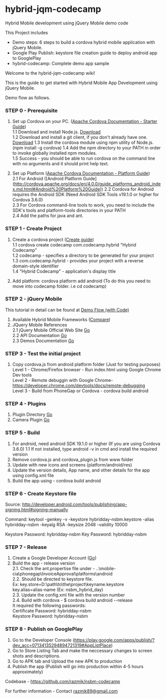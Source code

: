 # hybrid-jqm-codecamp
Hybrid Mobile development using jQuery Mobile demo code

This Project includes
- Demo steps: 6 steps to build a cordova hybrid mobile application with jQuery Mobile.
- Google Play Publish: keystore file creation guide to deploy android app to GooglePlay
- hybrid-codecamp: Complete demo app sample

Welcome to the hybrid-jqm-codecamp wiki!

This is the guide to get started with Hybrid Mobile App Development using jQuery Mobile.

Demo flow as follows.

### STEP 0 - Prerequisite

1. Set up Cordova on your PC. ([Apache Cordova Documentation - Starter Guide](http://cordova.apache.org/docs/en/3.6.0/guide_cli_index.md.html#The%20Command-Line%20Interface))   
1.1 Download and install Node.js. [Download](https://nodejs.org/)  
1.2 Download and install a git client, if you don't already have one. [Download](https://git-scm.com/downloads)
1.3 Install the cordova module using npm utility of Node.js.  (npm install -g cordova)
1.4 Add the npm directory to your PATH in order to invoke globally installed npm modules.  
1.5 Success - you should be able to run cordova on the command line with no arguments and it should print help text.  

2. Set up Platform ([Apache Cordova Documentation - Platform Guide](http://cordova.apache.org/docs/en/4.0.0/guide_platforms_index.md.html#Platform%20Guides))  
2.1 For Android ([Android Platform Guide]  (http://cordova.apache.org/docs/en/4.0.0/guide_platforms_android_index.md.html#Android%20Platform%20Guide))
2.2 Cordova for Android requires the Android SDK (Need Android SDK Tools v19.1.0 or higher for Cordova 3.6.0)  
2.3 For Cordova command-line tools to work, you need to include the SDK's tools and platform-tools directories in your PATH  
2.4 Add the paths for java and ant.   


### STEP 1 - Create Project

1. Create a cordova project ([Create guide](http://cordova.apache.org/docs/en/4.0.0/guide_cli_index.md.html))  
1.1 cordova create codecamp com.codecamp.hybrid "Hybrid Codecamp"  
1.2 codecamp - specifies a directory to be generated for your project  
1.3 com.codecamp.hybrid - provides your project with a reverse domain-style identifier  
1.4 "Hybrid Codecamp" - application's display title  
  
2. Add platform: cordova platform add android (To do this you need to move into codecamp folder. i.e cd codecamp)

### STEP 2 - jQuery Mobile

This tutorial in detail can be found at [Demo Flow (with Code)](https://github.com/razmik/hybrid-jqm-codecamp/blob/master/Demo%20steps/Demo%20flow%20(with%20Code).txt)

1. Available Hybrid Mobile Frameworks ([Compare](http://mobile-frameworks-comparison-chart.com/))  
2. JQuery Mobile References  
2.1 jQuery Mobile Official Web Site [Go](http://jquerymobile.com/)  
2.2 API Documentation [Go](http://api.jquerymobile.com/)  
2.3 Demos Documentation [Go](http://jquerymobile.com/demos/)  

### STEP 3 - Test the initial project

1. Copy cordova.js from android platform folder (Just for testing purposes)  
Level 1 - Chrome/Firefox browser - Run index.html using Google Chrome Dev tools  
Level 2 - Remote debuggin with Google Chrome- https://developer.chrome.com/devtools/docs/remote-debugging  
Level 3 - Build from PhoneGap or Cordova - cordova build android  

### STEP 4 - Plugins

1. Plugin Directory [Go](http://plugins.cordova.io/#/)
2. Camera Plugin [Go](https://cordova.apache.org/docs/en/3.0.0/cordova_camera_camera.md.html)

### STEP 5 - Build

1. For android, need android SDK 19.1.0 or higher (If you are using Cordova 3.6.0)
1.1 If not installed, type android -v in cmd and install the required version
2. Remove cordova.js and cordova_plugin.js from www folder
3. Update with new icons and screens (platform/android/res)
4. Update the version details, App name, and other details for the app using config.xml file
5. Build the app using - cordova build android

### STEP 6 - Create Keystore file

Source: http://developer.android.com/tools/publishing/app-signing.html#signing-manually

Command: 
keytool -genkey -v -keystore hybridday-nsbm.keystore -alias hybridday-nsbm -keyalg RSA -keysize 2048 -validity 10000

Keystore Password: hybridday-nsbm
Key Password: hybridday-nsbm

### STEP 7 - Release

1. Create a Google Developer Account ([Go](https://play.google.com/apps/publish/signup/))  
2. Build the app - release version  
2.1. Check the ant.propertise file under - ..\mobile-cia\phonegap\InvoiceApproval\platforms\android  
2.2. Should be directed to keystore file.  
Ex: key.store=D:\\path\\to\\the\\project\\keyname.keystore  
key.alias=alias-name (Ex: nsbm_hybrid_day)  
2.3. Update the config.xml file with the version number  
2.4. Build with cordova - $ cordova build android --release  
It required​ the following passwords:  
Certificate Password: hybridday-nsbm  
Keystore Password: hybridday-nsbm  

### STEP 8 - Publish on GooglePlay  

1. Go to the Developer Console (https://play.google.com/apps/publish/?dev_acc=07134135294894721319#AppListPlace)  
2. Go to Store Listing Tab and make the neccessary changes to screen shots and descriptions.  
3. Go to APK tab and Upload the new APK to production  
4. Publish the app (Publish will go into production within 4-5 hours approximately)   

Codebase - https://github.com/razmik/nsbm-codecamp

For further information - Contact razmik89@gmail.com